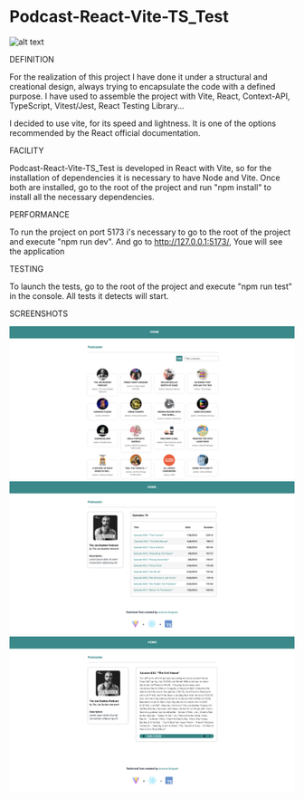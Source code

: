 # Podcast-React-Vite-TS_Test

![alt text](https://miro.medium.com/v2/resize:fit:1400/format:webp/1*ucL7YQ2v8aaOy426soLPZA.png)

DEFINITION

For the realization of this project I have done it under a structural and creational design, always trying to encapsulate the code with a defined purpose. I have used to assemble the project with Vite, React, Context-API, TypeScript, Vitest/Jest, React Testing Library...

I decided to use vite, for its speed and lightness. It is one of the options recommended by the React official documentation.

FACILITY

Podcast-React-Vite-TS_Test is developed in React with Vite, so for the installation of dependencies it is necessary to have Node and Vite. Once both are installed, go to the root of the project and run "npm install" to install all the necessary dependencies.

PERFORMANCE

To run the project on port 5173 i's necessary to go to the root of the project and execute "npm run dev". And go to http://127.0.0.1:5173/, Youe will see the application

TESTING

To launch the tests, go to the root of the project and execute "npm run test" in the console. All tests it detects will start.

SCREENSHOTS

![alt text](./src/assets/ScreenShot1.png)
![alt text](./src/assets/ScreenShot2.png)
![alt text](./src/assets/ScreenShot3.png)

